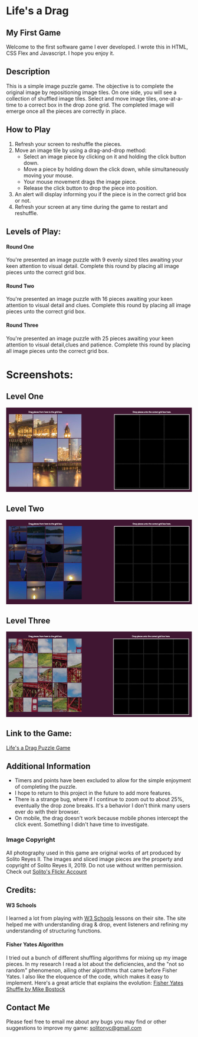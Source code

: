 # Life's a Drag
## My First Game
Welcome to the first software game I ever developed. I wrote this in HTML, CSS Flex and Javascript. I hope you enjoy it. 

## Description
This is a simple image puzzle game. The objective is to complete the original image by repositioning image tiles. On one side, you will see a collection of shuffled image tiles. Select and move image tiles, one-at-a-time to a correct box in the drop zone grid. The completed image will emerge once all the pieces are correctly in place.

## How to Play
1. Refresh your screen to reshuffle the pieces. 
2. Move an image tile by using a drag-and-drop method: 
    * Select an image piece by clicking on it and holding the click button down. 
    * Move a piece by holding down the click down, while simultaneously moving your mouse.
    * Your mouse movement drags the image piece. 
    * Release the click button to drop the piece into position. 
3. An alert will display informing you if the piece is in the correct grid box or not. 
4. Refresh your screen at any time during the game to restart and reshuffle.

## Levels of Play:
#### Round One
You're presented an image puzzle with 9 evenly sized tiles awaiting your keen attention to visual detail. Complete this round by placing all image pieces unto the correct grid box.

#### Round Two
You're presented an image puzzle with 16 pieces awaiting your keen attention to visual detail and clues. Complete this round by placing all image pieces unto the correct grid box.

#### Round Three
You're presented an image puzzle with 25 pieces awaiting your keen attention to visual detail,clues and patience. Complete this round by placing all image pieces unto the correct grid box.

# Screenshots:
## Level One
![Level One Screen Shot](images/readme/screenshot-level-one.png)

## Level Two
![Level Two Screen Shot](images/readme/screenshot-level-two.png)

## Level Three
![Level Three Screen Shot](images/readme/screenshot-level-three.png)

## Link to the Game:
[Life's a Drag Puzzle Game](https://solitonyc.github.io/puzzle-game/)

## Additional Information
* Timers and points have been excluded to allow for the simple enjoyment of completing the puzzle. 
* I hope to return to this project in the future to add more features. 
* There is a strange bug, where if I continue to zoom out to about 25%, eventually the drop zone breaks. It's a behavior I don't think many users ever do with their browser. 
* On mobile, the drag doesn't work because mobile phones intercept the click event. Something I didn't have time to investigate.

### Image Copyright
All photography used in this game are original works of art produced by Solito Reyes II. The images and sliced image pieces are the property and copyright of Solito Reyes II, 2019. Do not use without written permission. Check out [Solito's Flickr Account](https://www.flickr.com/people/solitoreyes/)

## Credits:
#### W3 Schools
I learned a lot from playing with [W3 Schools](https://www.w3schools.com/) lessons on their site. The site helped me with understanding drag & drop, event listeners and refining my understanding of structuring functions. 

#### Fisher Yates Algorithm
I tried out a bunch of different shuffling algorithms for mixing up my image pieces. In my research I read a lot about the deficiencies, and the "not so random" phenomenon, ailing other algorithms that came before Fisher Yates. I also like the eloquence of the code, which makes it easy to implement. Here's a great article that explains the evolution: [Fisher Yates Shuffle by Mike Bostock](https://bost.ocks.org/mike/shuffle/)

## Contact Me
Please feel free to email me about any bugs you may find or other suggestions to improve my game: solitonyc@gmail.com
